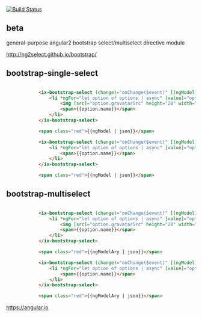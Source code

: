 <!--
  Title: ng2select
  Description: Angular 2 bootstrap select directive module
  Author: ng2select
  -->

[![Build Status](https://travis-ci.org/ng2select/bootstrap.svg?branch=master)](https://travis-ci.org/ng2select/bootstrap)

## beta

general-purpose angular2 bootstrap select/multiselect directive module

http://ng2select.github.io/bootstrap/

 
## bootstrap-single-select

```HTML

            <ix-bootstrap-select (change)="onChange($event)" [(ngModel)]="ngModel">
                <li *ngFor="let option of options | async" [value]="option.id" [title]="option.name">
                    <img [src]="option.gravatarSrc" height="20" width="20" />
                    <span>{{option.name}}</span>
                </li>
            </ix-bootstrap-select>

            <span class="red">{{ngModel | json}}</span>

            <ix-bootstrap-select (change)="onChange($event)" [(ngModel)]="ngModel">
                <li *ngFor="let option of options | async" [value]="option.id" [title]="option.name">
                    <span>{{option.name}}</span>
                </li>
            </ix-bootstrap-select>

            <span class="red">{{ngModel | json}}</span>


```

## bootstrap-multiselect

```HTML

            <ix-bootstrap-select (change)="onChange($event)" [(ngModel)]="ngModelAry" multiple>
                <li *ngFor="let option of options | async" [value]="option.id" [title]="option.name">
                    <img [src]="option.gravatarSrc" height="20" width="20" />
                    <span>{{option.name}}</span>
                </li>
            </ix-bootstrap-select>

            <span class="red">{{ngModelAry | json}}</span>

            <ix-bootstrap-select (change)="onChange($event)" [(ngModel)]="ngModelAry" multiple>
                <li *ngFor="let option of options | async" [value]="option.id" [title]="option.name">
                    <span>{{option.name}}</span>
                </li>
            </ix-bootstrap-select>

            <span class="red">{{ngModelAry | json}}</span>

```

https://angular.io

